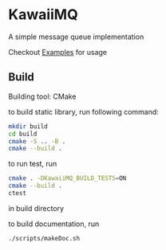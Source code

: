 # KawaiiMQ

A simple message queue implementation

Checkout [Examples](./doc/examples.md) for usage

## Build

Building tool: CMake

to build static library, run following command:
```bash
mkdir build
cd build
cmake -S .. -B .
cmake --build .
```

to run test, run
```bash
cmake . -DKawaiiMQ_BUILD_TESTS=ON
cmake --build .
ctest
```
in build directory

to build documentation, run 
```bash
./scripts/makeDoc.sh
```

